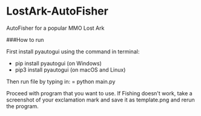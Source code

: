 # LostArk-AutoFisher
AutoFisher for a popular MMO Lost Ark

###How to run

First install pyautogui using the command in terminal:
- pip install pyautogui (on Windows)
- pip3 install pyautogui (on macOS and Linux)

Then run file by typing in:
= python main.py

Proceed with program that you want to use.
If Fishing doesn't work, take a screenshot of your exclamation mark and save it as template.png and rerun the program.